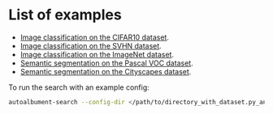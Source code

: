 # List of examples

- [Image classification on the CIFAR10 dataset](cifar10.md).
- [Image classification on the SVHN dataset](svhn.md).
- [Image classification on the ImageNet dataset](imagenet.md).
- [Semantic segmentation on the Pascal VOC dataset](pascal_voc.md).
- [Semantic segmentation on the Cityscapes dataset](cityscapes.md).

To run the search with an example config:
```bash
autoalbument-search --config-dir </path/to/directory_with_dataset.py_and_search.yaml>
```
